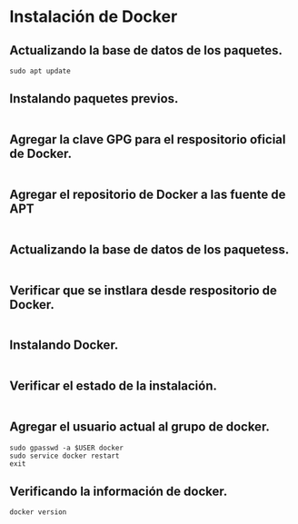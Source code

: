 # Instalación de Docker
## Actualizando la base de datos de los paquetes.
```
sudo apt update
```
## Instalando paquetes previos.
```sudo apt install apt-transport-https ca-certificates curl software-properties-common
```
## Agregar la clave GPG para el respositorio oficial de Docker.
```curl -fsSL https://download.docker.com/linux/ubuntu/gpg | sudo apt-key add -
```
## Agregar el repositorio de Docker a las fuente de APT
```sudo add-apt-repository "deb [arch=amd64] https://download.docker.com/linux/ubuntu bionic stable"
```
## Actualizando la base de datos de los paquetess.
```sudo apt update
```
## Verificar que se instlara desde respositorio de Docker.
```apt-cache policy docker-ce
```
## Instalando Docker.
```sudo apt install docker-ce
```
## Verificar el estado de la instalación.
```sudo systemctl status docker
```
## Agregar el usuario actual al grupo de docker.
```sudo groupadd docker
sudo gpasswd -a $USER docker
sudo service docker restart
exit
```
## Verificando la información de docker.
```docker info
docker version
```

